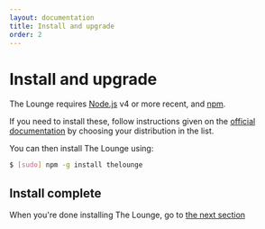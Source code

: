 ```yaml
---
layout: documentation
title: Install and upgrade
order: 2
---
```


# Install and upgrade

The Lounge requires [Node.js](https://nodejs.org/) v4 or more recent, and [npm](https://www.npmjs.org/).

If you need to install these, follow instructions given on the [official documentation](https://nodejs.org/en/download/package-manager/) by choosing your distribution in the list.

You can then install The Lounge using:

```sh
$ [sudo] npm -g install thelounge
```

## Install complete

When you're done installing The Lounge, go to [the next section](/docs/getting_started/usage.html)

